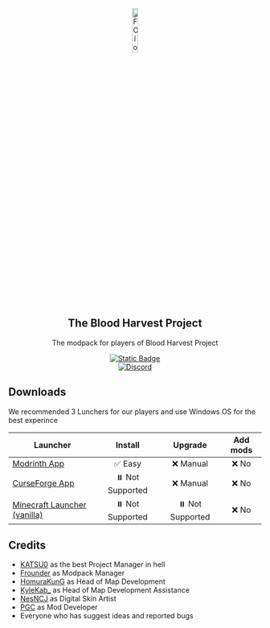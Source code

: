 <div align="center">
  <img src="https://drive.google.com/thumbnail?id=1674sMGIr5hbfKUEMC7FOCQ4lfT2slEmg" alt="FO logo" width="15%" height="15%">

  ## The Blood Harvest Project

  The modpack for players of Blood Harvest Project

[![Static Badge](https://img.shields.io/badge/Read_The_Wiki-black?style=for-the-badge&logo=gitbook&logoSize=auto&color=%232E3136)](https://chameleon-house.gitbook.io/chameleon)
<br>
[![Discord](https://img.shields.io/discord/999995943824936970?style=for-the-badge&logo=discord&logoColor=%23FFFFFF&label=Discord&labelColor=%23000000&color=%235865F2)](https://discord.gg/dKnE4t8MV7)
</div>

## Downloads

We recommended 3 Lunchers for our players and use Windows OS for the best experince

| Launcher                                      |    Install    |     Upgrade     |   Add mods    |
| --------------------------------------------- | :-----------: | :-------------: | :-----------: |
| [Modrinth App](https://modrinth.com/)              |  ✅ Easy  |   ❌ Manual   |  ❌ No  |
| [CurseForge App](https://www.curseforge.com/download/app)                 |  ⏸️ Not Supported  |   ❌ Manual   |  ❌ No  |
| [Minecraft Launcher (vanilla)](https://www.minecraft.net/en-us/download) | ⏸️ Not Supported |  ⏸️ Not Supported  | ❌ No |

## Credits
- [KATSU0](https://www.youtube.com/@KATSU00) as the best Project Manager in hell
- [Frounder](https://www.youtube.com/@frounder.p2v) as Modpack Manager
- [HomuraKunG](https://www.youtube.com/@homurakun) as Head of Map Development
- [KyleKab_](https://www.youtube.com/channel/UCe_7cOJ34J2VGBC2_GiCHOw) as Head of Map Development Assistance
- [NesNCJ](https://www.youtube.com/channel/UC1VbfMyWCOa8j8zav-rmMaw) as Digital Skin Artist
- [PGC](https://www.youtube.com/@PGCPossibleGoalCreated) as Mod Developer
- Everyone who has suggest ideas and reported bugs
